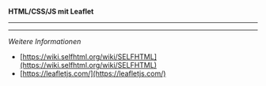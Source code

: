 **HTML/CSS/JS mit Leaflet**

---


---

_Weitere Informationen_
- [https://wiki.selfhtml.org/wiki/SELFHTML](https://wiki.selfhtml.org/wiki/SELFHTML)
- [https://leafletjs.com/](https://leafletjs.com/)
